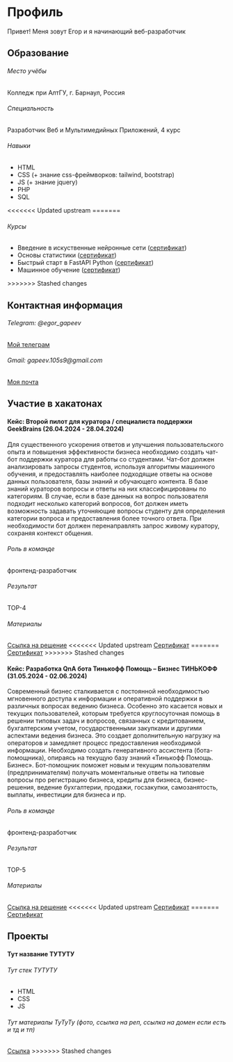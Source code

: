 <html lang="en">
<head>
    <meta charset="UTF-8">
    <meta name="viewport" content="width=device-width, initial-scale=1.0">
</head>
<body>
<div class="header">
    <h1>Профиль</h1>
    <p>Привет! Меня зовут Егор и я начинающий веб-разработчик</p>
</div>
<div class="main">
    <h2>Образование</h2>
    <h6>Место учёбы</h6>
    <p>Колледж при АлтГУ, г. Барнаул, Россия</p>
    <h6>Специальность</h6>
    <p>Разработчик Веб и Мультимедийных Приложений, 4 курс</p>
    <h6>Навыки</h6>
    <ul>
        <li>HTML</li>
        <li>CSS (+ знание css-фреймворков: tailwind, bootstrap)</li>
        <li>JS (+ знание jquery)</li>
        <li>PHP</li>
        <li>SQL</li>
    </ul>
<<<<<<< Updated upstream
=======
    <h6>Курсы</h6>
    <ul>
        <li>Введение в искуственные нейронные сети (<a href='assets/stepics/stepik_1.pdf'>сертификат</a>)</li>
        <li>Основы статистики (<a href='assets/stepics/stepik_2.pdf'>сертификат</a>)</li>
        <li>Быстрый старт в FastAPI Python (<a href='assets/stepics/stepik_3.pdf'>сертификат</a>)</li>
        <li>Машинное обучение (<a href='assets/stepics/stepik_4.pdf'>сертификат</a>)</li>
    </ul>
>>>>>>> Stashed changes
    <h2>Контактная информация</h2>
    <h6>Telegram: @egor_gapeev</h6>
    <a href='https://t.me/egor_gapeev'>Мой телеграм</a>
    <h6>Gmail: gapeev.105s9@gmail.com</h6>
    <a href='mailto:gapeev.105s9@gmail.com'>Моя почта</a>
    <h2>Участие в хакатонах</h2>
    <h4>Кейс: Второй пилот для куратора / специалиста поддержки GeekBrains (26.04.2024 - 28.04.2024)</h4>
    <p>Для существенного ускорения ответов и улучшения пользовательского опыта и повышения эффективности бизнеса необходимо создать чат-бот поддержки куратора для работы со студентами. Чат-бот должен анализировать запросы студентов, используя алгоритмы машинного обучения, и предоставлять наиболее подходящие ответы на основе данных пользователя, базы знаний и обучающего контента. В базе знаний кураторов вопросы и ответы на них классифицированы по категориям. В случае, если в базе данных на вопрос пользователя подходит несколько категорий вопросов, бот должен иметь возможность задавать уточняющие вопросы студенту для определения категории вопроса и предоставления более точного ответа. При необходимости бот должен перенаправлять запрос живому куратору, сохраняя контекст общения.</p>
    <h6>Роль в команде</h6>
    <p>фронтенд-разработчик</p>
    <h6>Результат</h6>
    <p>TOP-4</p>
    <h6>Материалы</h6>
    <a href='https://github.com/VladDyshlyuk/geekbrains-second-pilot-awildsheepchase'>Ссылка на решение</a>
<<<<<<< Updated upstream
    <a href='./'>Сертификат</a>
=======
    <a href='assets/certificates/certificate.pdf'>Сертификат</a>
>>>>>>> Stashed changes
    <h4>Кейс: Разработка QnA бота Тинькофф Помощь – Бизнес ТИНЬКОФФ (31.05.2024 - 02.06.2024)</h4>
    <p>Современный бизнес сталкивается с постоянной необходимостью мгновенного доступа к информации и оперативной поддержки в различных вопросах ведению бизнеса. Особенно это касается новых и текущих пользователей, которым требуется круглосуточная помощь в решении типовых задач и вопросов, связанных с кредитованием, бухгалтерским учетом, государственными закупками и другими аспектами ведения бизнеса. Это создает дополнительную нагрузку на операторов и замедляет процесс предоставления необходимой информации. Необходимо создать генеративного ассистента (бота-помощника), опираясь на текущую базу знаний «Тинькофф Помощь. Бизнес». Бот-помощник поможет новым и текущим пользователям (предпринимателям) получать моментальные ответы на типовые вопросы про регистрацию бизнеса, кредиты для бизнеса, бизнес-решения, ведение бухгалтерии, продажи, госзакупки, самозанятость, выплаты, инвестиции для бизнеса и пр.</p>
    <h6>Роль в команде</h6>
    <p>фронтенд-разработчик</p>
    <h6>Результат</h6>
    <p>TOP-5</p>
    <h6>Материалы</h6>
    <a href='https://github.com/VladDyshlyuk/hacks-ai-tinkoff-bot-awildsheepchase'>Ссылка на решение</a>
<<<<<<< Updated upstream
    <a href='./'>Сертификат</a>
=======
    <a href='assets/certificates/certificate2.pdf'>Сертификат</a>
    <h2>Проекты</h2>
    <h4>Тут название ТУТУТУ</h4>
    <h6>Тут стек ТУТУТУ</h6>
    <ul>
        <li>HTML</li>
        <li>CSS</li>
        <li>JS</li>
    </ul>
    <h6>Тут материалы ТуТуТу (фото, ссылка на реп, ссылка на домен если есть и тд и тп)</h6>
    <a href='https://github.com/GapeevE/sneakerMax'>Ссылка</a>
>>>>>>> Stashed changes
</body>
</html>
